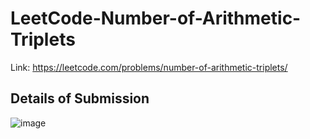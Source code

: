 # LeetCode-Number-of-Arithmetic-Triplets
Link: https://leetcode.com/problems/number-of-arithmetic-triplets/
## Details of Submission
![image](https://github.com/mgalang229/LeetCode-Number-of-Arithmetic-Triplets/assets/51401355/003545e0-5ec4-4f33-8e27-3fec8931478c)

